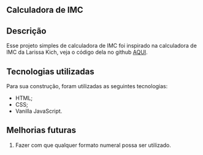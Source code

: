 ## Calculadora de IMC

## Descrição
Esse projeto simples de calculadora de IMC foi inspirado na calculadora de IMC da Larissa Kich, veja o código dela no github [AQUI](https://github.com/Larissakich/bmi_calculator).

## Tecnologias utilizadas
Para sua construção, foram utilizadas as seguintes tecnologias:
- HTML;
- CSS;
- Vanilla JavaScript.

## Melhorias futuras
1. Fazer com que qualquer formato numeral possa ser utilizado.
